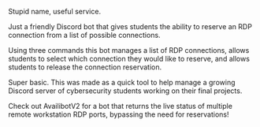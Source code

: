 Stupid name, useful service.

Just a friendly Discord bot that gives students the ability to reserve an RDP connection from a list of possible connections.

Using three commands this bot manages a list of RDP connections, allows students to select which connection they would like to reserve, and allows students to release the connection reservation.

Super basic. This was made as a quick tool to help manage a growing Discord server of cybersecurity students working on their final projects.

Check out AvailibotV2 for a bot that returns the live status of multiple remote workstation RDP ports, bypassing the need for reservations!
